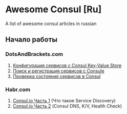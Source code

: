# Awesome Consul [Ru]
A list of awesome consul articles in russian

## Начало работы

### DotsAndBrackets.com
1. [Конфигурация сервисов с Consul Key-Value Store](https://dotsandbrackets.com/consul-key-value-store-configuration-ru/)
2. [Поиск и регистрация сервисов с Consule](https://dotsandbrackets.com/using-consul-service-discovery-ru/)
3. [Проверка состояния сервисов в Consul](https://dotsandbrackets.com/consul-health-check-ru/)

### Habr.com
1. [Consul.io Часть 1](https://habr.com/post/278085/) (Что такое Service Discovery)
2. [Consul.io Часть 2](https://habr.com/post/278101/) (Consul DNS, K/V, Health Check)
